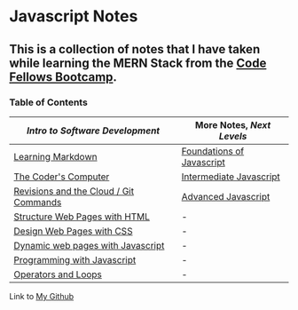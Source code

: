 # Javascript Notes

## This is a collection of notes that I have taken while learning the MERN Stack from the [Code Fellows Bootcamp](https://www.codefellows.org/). ##

<h3 style=“display:block;
           margin-left: auto;
           margin-right:auto;
           text-align: center;“>
  Table of Contents</h3> 
  
  _Intro to Software Development_ | **More Notes**, _Next Levels_
------------ | -------------
[Learning Markdown](https://github.com/TraceDugar/reading-notes/blob/main/102/class1.md) | [Foundations of Javascript](https://github.com/TraceDugar/reading-notes/blob/main/201/Toc.md)
[The Coder's Computer](https://github.com/TraceDugar/reading-notes/blob/main/102/class2.md) | [Intermediate Javascript](https://github.com/TraceDugar/reading-notes/blob/main/301/toc.md)
[Revisions and the Cloud / Git Commands](https://github.com/TraceDugar/reading-notes/blob/main/102/class3.md) | [Advanced Javascript](https://github.com/TraceDugar/reading-notes/blob/main/401/toc.md)
[Structure Web Pages with HTML](https://github.com/TraceDugar/reading-notes/blob/main/102/class4.md) | -
[Design Web Pages with CSS](https://github.com/TraceDugar/reading-notes/blob/main/102/class5.md) | -
[Dynamic web pages with Javascript](https://github.com/TraceDugar/reading-notes/blob/main/102/class6.md) | -
[Programming with Javascript](https://github.com/TraceDugar/reading-notes/blob/main/102/class7.md) | -
[Operators and Loops](https://github.com/TraceDugar/reading-notes/blob/main/102/class8.md) | -


Link to [My Github](https://github.com/TraceDugar) 
